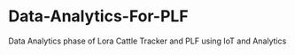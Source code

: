 # Data-Analytics-For-PLF
Data Analytics phase of Lora Cattle Tracker and PLF using IoT and Analytics
